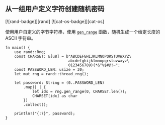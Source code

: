 ## 从一组用户定义字符创建随机密码

<!--
> [algorithms/randomness/rand-choose.md](https://github.com/rust-lang-nursery/rust-cookbook/blob/master/src/algorithms/randomness/rand-choose.md)
> <br />
> commit - b61c8e588ad8445de36cd5f28e99232b5f858a41 - 2020.06.01
-->

[![rand-badge]][rand] [![cat-os-badge]][cat-os]

使用用户自定义的字节字符串，使用 [`gen_range`] 函数，随机生成一个给定长度的 ASCII 字符串。

```rust,edition2018
fn main() {
    use rand::Rng;
    const CHARSET: &[u8] = b"ABCDEFGHIJKLMNOPQRSTUVWXYZ\
                            abcdefghijklmnopqrstuvwxyz\
                            0123456789)(*&^%$#@!~";
    const PASSWORD_LEN: usize = 30;
    let mut rng = rand::thread_rng();

    let password: String = (0..PASSWORD_LEN)
        .map(|_| {
            let idx = rng.gen_range(0, CHARSET.len());
            CHARSET[idx] as char
        })
        .collect();

    println!("{:?}", password);
}
```

[`gen_range`]: https://docs.rs/rand/*/rand/trait.Rng.html#method.gen_range
